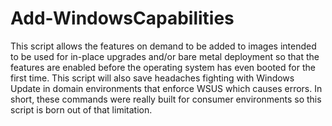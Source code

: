 # Add-WindowsCapabilities
  This script allows the features on demand to be added to images intended to be used for in-place upgrades and/or bare metal deployment so that the features are enabled before the operating system has even booted for the first time.     This script will also save headaches fighting with Windows Update in domain environments that enforce WSUS which causes errors. In short, these commands were really built for consumer environments so this script is born out of that limitation.
